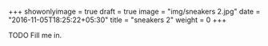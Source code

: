 +++
showonlyimage = true
draft = true
image = "img/sneakers 2.jpg"
date = "2016-11-05T18:25:22+05:30"
title = "sneakers 2"
weight = 0
+++

TODO Fill me in.

